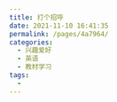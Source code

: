 ```yaml
---
title: 打个招呼
date: 2021-11-10 16:41:35
permalink: /pages/4a7964/
categories:
  - 兴趣爱好
  - 英语
  - 教材学习
tags:
  - 
---
```

